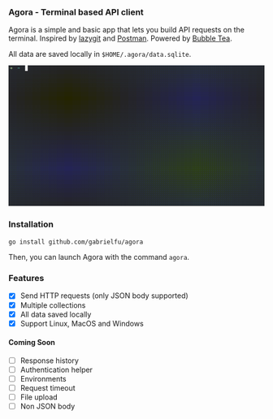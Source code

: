 ### Agora - Terminal based API client

Agora is a simple and basic app that lets you build API requests on the terminal. Inspired by [lazygit](https://github.com/jesseduffield/lazygit) and [Postman](https://www.postman.com). Powered by [Bubble Tea](https://github.com/charmbracelet/bubbletea).

All data are saved locally in `$HOME/.agora/data.sqlite`.

![](./assets/demo.gif)

### Installation

```shell
go install github.com/gabrielfu/agora
```

Then, you can launch Agora with the command `agora`.

### Features

- [X] Send HTTP requests (only JSON body supported)
- [X] Multiple collections
- [X] All data saved locally
- [X] Support Linux, MacOS and Windows

#### Coming Soon

- [ ] Response history
- [ ] Authentication helper
- [ ] Environments
- [ ] Request timeout
- [ ] File upload
- [ ] Non JSON body